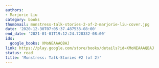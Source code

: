 ```yaml
---
authors:
- Marjorie Liu
category: books
thumbnail: monstress-talk-stories-2-of-2-marjorie-liu-cover.jpg
date: '2020-12-30T07:05:37.487533-08:00'
end_date: '2021-01-01T19:12:24.728332-08:00'
ids:
  google_books: XMoNEAAAQBAJ
link: https://play.google.com/store/books/details?id=XMoNEAAAQBAJ
status: read
title: 'Monstress: Talk-Stories #2 (of 2)'
---
```

